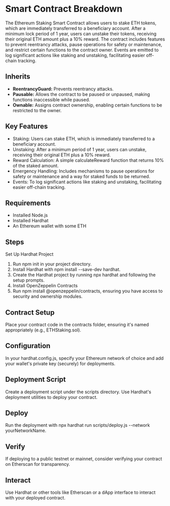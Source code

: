 # Smart Contract Breakdown
The Ethereum Staking Smart Contract allows users to stake ETH tokens, which are immediately transferred to a beneficiary account. After a minimum lock period of 1 year, users can unstake their tokens, receiving their original ETH amount plus a 10% reward. The contract includes features to prevent reentrancy attacks, pause operations for safety or maintenance, and restrict certain functions to the contract owner. Events are emitted to log significant actions like staking and unstaking, facilitating easier off-chain tracking.

## Inherits
- **ReentrancyGuard:** Prevents reentrancy attacks.
- **Pausable:** Allows the contract to be paused or unpaused, making functions inaccessible while paused.
- **Ownable:** Assigns contract ownership, enabling certain functions to be restricted to the owner.

## Key Features
- Staking: Users can stake ETH, which is immediately transferred to a beneficiary account.
- Unstaking: After a minimum period of 1 year, users can unstake, receiving their original ETH plus a 10% reward.
- Reward Calculation: A simple calculateReward function that returns 10% of the staked amount.
- Emergency Handling: Includes mechanisms to pause operations for safety or maintenance and a way for staked funds to be returned.
- Events: To log significant actions like staking and unstaking, facilitating easier off-chain tracking.

## Requirements
- Installed Node.js
- Installed Hardhat
- An Ethereum wallet with some ETH

## Steps
Set Up Hardhat Project
1.  Run npm init in your project directory.
2.  Install Hardhat with npm install --save-dev hardhat.
3.  Create the Hardhat project by running npx hardhat and following the setup prompts.
4.  Install OpenZeppelin Contracts
5.  Run npm install @openzeppelin/contracts, ensuring you have access to security and ownership modules.

## Contract Setup
Place your contract code in the contracts folder, ensuring it's named appropriately (e.g., ETHStaking.sol).

## Configuration
In your hardhat.config.js, specify your Ethereum network of choice and add your wallet's private key (securely) for deployments.

## Deployment Script
Create a deployment script under the scripts directory.
Use Hardhat's deployment utilities to deploy your contract.

## Deploy
Run the deployment with npx hardhat run scripts/deploy.js --network yourNetworkName.

## Verify
If deploying to a public testnet or mainnet, consider verifying your contract on Etherscan for transparency.

## Interact
Use Hardhat or other tools like Etherscan or a dApp interface to interact with your deployed contract.


